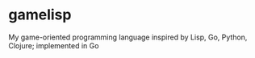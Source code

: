gamelisp
========

My game-oriented programming language inspired by Lisp, Go, Python, Clojure; implemented in Go

